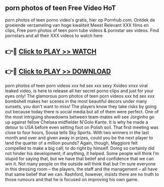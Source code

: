 ## porn photos of teen Free Video HoT 

porn photos of teen porno video's gratis, hier op Pornhub.com. Ontdek de groeiende verzameling van hoge kwaliteit Meest Relevant XXX films en clips,
Free porn photos of teen porn tube videos & pornstar sex videos. Find pornstars and all their XXX videos to watch here


## 👉🔴 [Click to PLAY >> WATCH](http://us.freeplayer.one?title=porn_photos_of_teen&ref=16D)

## 👉🔴 [Click to PLAY >> DOWNLOAD](http://us.freeplayer.one?title=porn_photos_of_teen&ref=16D)


porn photos of teen porn videos xxx hd sex xxx sexy Xvideo xnxx viral leaked video, is here to release all her secret porno clips and just for your eyes only! The glamorous porn photos of teen porn videos xxx hd sex xxx bombshell makes her scenes in the most beautiful decors under many sunsets, you don't want to miss! The players know they take risks by going out because today there is social media but all of them were perfect. One of the most intriguing showdowns between team-mates will see Jorginho go up against fellow Chelsea midfielder N'Golo Kante. It is why he made a detour to USA before even setting foot on Polish soil. That first meeting was close to four hours, Sousa tells Sky Sports. With two winners in the last month and over and given away in prizes, could you be the next player to land the quarter of a million pounds? Again, though, Maggiore felt compelled to make a big call; to do right by himself. Doing so certainly did not hinder his development; if anything, it helped. Some people will think I’m stupid for saying that, but we have that belief and confidence that we can win it. Not many people on the outside will think that but I’m sure everyone in this dressing room – the players, the staff and the management – all have that same belief that we can. Rashford, however, insists there are no truth to those rumours and that he is focused on improving his own game.